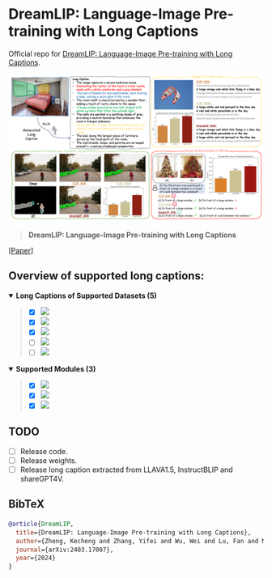 # DreamLIP: Language-Image Pre-training with Long Captions
Official repo for [DreamLIP: Language-Image Pre-training with Long Captions]().


![timeline.jpg](figures/moti.png)

> **DreamLIP: Language-Image Pre-training with Long Captions** <br>

[//]: # (> [Kecheng Zheng]&#40;https://zkcys001.github.io/&#41;, [Yujun Shen]&#40;https://shenyujun.github.io/&#41; <br>)
[//]: # (> **xxx Track** <br>)

[[Paper](https://arxiv.org/pdf/2403.17007.pdf)]

## Overview of supported long captions:

<details open>
<summary><b>Long Captions of Supported Datasets (5)</b></summary>

> - [x] [![](https://img.shields.io/badge/CC3M-f4d5b3?style=for-the-badge)](https://ai.google.com/research/ConceptualCaptions/)
> - [x] [![](https://img.shields.io/badge/CC12M-d0e9ff?style=for-the-badge)](https://github.com/google-research-datasets/conceptual-12m)
> - [x] [![](https://img.shields.io/badge/YFCC15M-yellowgreen?style=for-the-badge)](https://github.com/Sense-GVT/DeCLIP/blob/main/docs/dataset_prepare.md)
> - [ ] [![](https://img.shields.io/badge/Laion-c2e2de?style=for-the-badge)](https://laion.ai/laion-5b-a-new-era-of-open-large-scale-multi-modal-datasets/)
> - [ ] [![](https://img.shields.io/badge/Coyo-854?style=for-the-badge)](https://github.com/kakaobrain/coyo-dataset)
</details>
<details open>
<summary><b>Supported Modules (3)</b></summary>

> - [x] ![](https://img.shields.io/badge/InstructBLIP-f4d5b3?style=for-the-badge) 
> - [x] ![](https://img.shields.io/badge/LLAVA1.5-d0e9ff?style=for-the-badge) 
> - [x] ![](https://img.shields.io/badge/SHAREGPT4V-854?style=for-the-badge) 

</details>

## TODO

- [ ] Release code.
- [ ] Release weights.
- [ ] Release long caption extracted from LLAVA1.5, InstructBLIP and shareGPT4V.

[//]: # (## Acknowledgement)

## BibTeX

```bibtex
@article{DreamLIP,
  title={DreamLIP: Language-Image Pre-training with Long Captions},
  author={Zheng, Kecheng and Zhang, Yifei and Wu, Wei and Lu, Fan and Ma, Shuailei and Jin, Xin and Chen, Wei and Shen, Yujun},
  journal={arXiv:2403.17007},
  year={2024}
}
```

